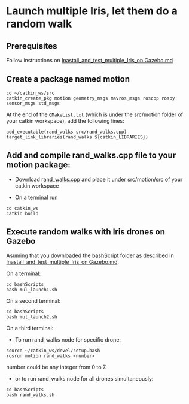 # Launch multiple Iris, let them do  a random walk

## Prerequisites
Follow instructions on [Inastall_and_test_multiple_Iris_on Gazebo.md](https://github.com/dimitra-savvani/ROS_multiple_iris/blob/main/Inastall_and_test_multiple_Iris_on%20Gazebo.md)

## Create a package named motion
```
cd ~/catkin_ws/src
catkin_create_pkg motion geometry_msgs mavros_msgs roscpp rospy sensor_msgs std_msgs
```
At the end of the `CMakeList.txt` (which is under the src/motion folder of your catkin workspace), add the following lines:

```
add_executable(rand_walks src/rand_walks.cpp)
target_link_libraries(rand_walks ${catkin_LIBRARIES})
```

## Add and compile rand_walks.cpp file to your motion package:

* Download [rand_walks.cpp]() and place it under src/motion/src of your catkin workspace

* On  a terminal run
```
cd catkin_ws
catkin build
```

## Execute random walks with Iris drones on Gazebo

Asuming that you downloaded the [bashScript](https://github.com/dimitra-savvani/ROS_multiple_iris/tree/main/bashScripts) folder as described in [Inastall_and_test_multiple_Iris_on Gazebo.md](https://github.com/dimitra-savvani/ROS_multiple_iris/blob/main/Inastall_and_test_multiple_Iris_on%20Gazebo.md).


On a terminal:

```
cd bashScripts
bash mul_launch1.sh
```

On a second terminal:

```
cd bashScripts
bash mul_launch2.sh
```

On a third terminal:

* To run rand_walks node for specific drone:

```
source ~/catkin_ws/devel/setup.bash
rosrun motion rand_walks <number>
```
number could be any integer from 0 to 7.

* or to run rand_walks node for all drones simultaneously: 
```
cd bashScripts
bash rand_walks.sh
```
